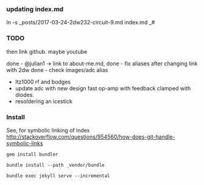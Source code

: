 
### updating index.md

ln -s  _posts/2017-03-24-2dw232-circuit-9.md index.md    _#

### TODO

then link github.  maybe youtube

done - @julian1 -> link to about-me.md,
done - fix aliases after changing link with 2dw 
done - check images/adc alias 

- ltz1000 rf and bodges
- update adc with new design fast op-amp with feedback clamped with diodes.
- resoldering an icestick 

### Install

See, for symbolic linking of index 
  http://stackoverflow.com/questions/954560/how-does-git-handle-symbolic-links

```
gem install bundler

bundle install --path _vendor/bundle

bundle exec jekyll serve --incremental
```
